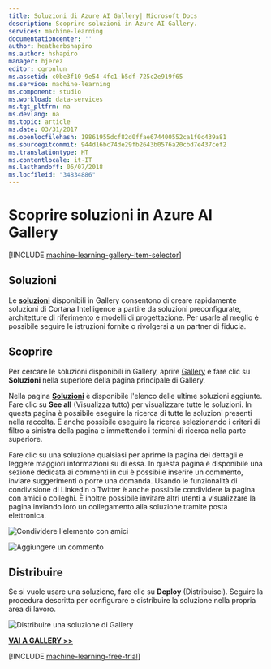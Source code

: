 ```yaml
---
title: Soluzioni di Azure AI Gallery| Microsoft Docs
description: Scoprire soluzioni in Azure AI Gallery.
services: machine-learning
documentationcenter: ''
author: heatherbshapiro
ms.author: hshapiro
manager: hjerez
editor: cgronlun
ms.assetid: c0be3f10-9e54-4fc1-b5df-725c2e919f65
ms.service: machine-learning
ms.component: studio
ms.workload: data-services
ms.tgt_pltfrm: na
ms.devlang: na
ms.topic: article
ms.date: 03/31/2017
ms.openlocfilehash: 19861955dcf82d0ffae674400552ca1f0c439a81
ms.sourcegitcommit: 944d16bc74de29fb2643b0576a20cbd7e437cef2
ms.translationtype: HT
ms.contentlocale: it-IT
ms.lasthandoff: 06/07/2018
ms.locfileid: "34834886"
---
```

# <a name="discover-solutions-in-the-azure-ai-gallery"></a>Scoprire soluzioni in Azure AI Gallery
[!INCLUDE [machine-learning-gallery-item-selector](../../../includes/machine-learning-gallery-item-selector.md)]

## <a name="solutions"></a>Soluzioni
Le **[soluzioni](https://gallery.cortanaintelligence.com/solutions)** disponibili in Gallery consentono di creare rapidamente soluzioni di Cortana Intelligence a partire da soluzioni preconfigurate, architetture di riferimento e modelli di progettazione.
Per usarle al meglio è possibile seguire le istruzioni fornite o rivolgersi a un partner di fiducia.  

## <a name="discover"></a>Scoprire
  Per cercare le soluzioni disponibili in Gallery, aprire [Gallery](http://gallery.cortanaintelligence.com) e fare clic su **Soluzioni** nella superiore della pagina principale di Gallery.

 Nella pagina **[Soluzioni](https://gallery.cortanaintelligence.com/solutions)** è disponibile l'elenco delle ultime soluzioni aggiunte.
Fare clic su **See all** (Visualizza tutto) per visualizzare tutte le soluzioni.
In questa pagina è possibile eseguire la ricerca di tutte le soluzioni presenti nella raccolta. È anche possibile eseguire la ricerca selezionando i criteri di filtro a sinistra della pagina e immettendo i termini di ricerca nella parte superiore.

 Fare clic su una soluzione qualsiasi per aprirne la pagina dei dettagli e leggere maggiori informazioni su di essa. In questa pagina è disponibile una sezione dedicata ai commenti in cui è possibile inserire un commento, inviare suggerimenti o porre una domanda. Usando le funzionalità di condivisione di LinkedIn o Twitter è anche possibile condividere la pagina con amici o colleghi. È inoltre possibile invitare altri utenti a visualizzare la pagina inviando loro un collegamento alla soluzione tramite posta elettronica.

![Condividere l'elemento con amici](./media/gallery-how-to-use-contribute-publish/share-links.png)

![Aggiungere un commento](./media/gallery-how-to-use-contribute-publish/comments.png)

## <a name="deploy"></a>Distribuire
Se si vuole usare una soluzione, fare clic su **Deploy** (Distribuisci). Seguire la procedura descritta per configurare e distribuire la soluzione nella propria area di lavoro.

![Distribuire una soluzione di Gallery](./media/gallery-solutions/deploy-solution.png)

**[VAI A GALLERY &gt;&gt;](http://gallery.cortanaintelligence.com)**

[!INCLUDE [machine-learning-free-trial](../../../includes/machine-learning-free-trial.md)]

